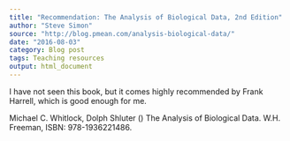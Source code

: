 ```yaml
---
title: "Recommendation: The Analysis of Biological Data, 2nd Edition"
author: "Steve Simon"
source: "http://blog.pmean.com/analysis-biological-data/"
date: "2016-08-03"
category: Blog post
tags: Teaching resources
output: html_document
---
```


I have not seen this book, but it comes highly recommended by Frank
Harrell, which is good enough for me.

<!---More--->

Michael C. Whitlock, Dolph Shluter () The Analysis of Biological Data.
W.H. Freeman, ISBN: 978-1936221486.



